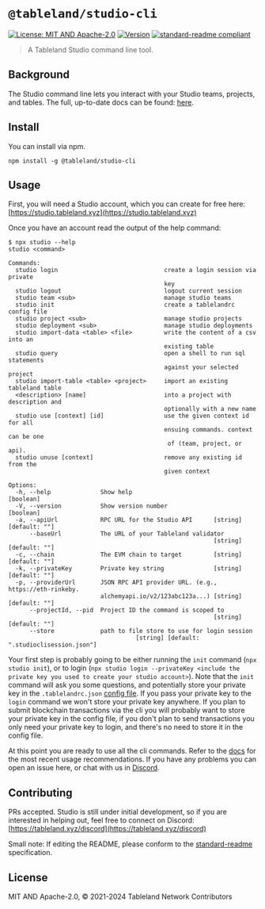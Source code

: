 # `@tableland/studio-cli`

[![License: MIT AND Apache-2.0](https://img.shields.io/badge/License-MIT%20AND%20Apache--2.0-blue.svg)](./LICENSE)
[![Version](https://img.shields.io/badge/dynamic/json?url=https%3A%2F%2Fraw.githubusercontent.com%2Ftablelandnetwork%2Fstudio%2Fmain%2Fpackages%2Fcli%2Fpackage.json&query=%24.version&label=Version)](./package.json)
[![standard-readme compliant](https://img.shields.io/badge/standard--readme-OK-green.svg)](https://github.com/RichardLitt/standard-readme)

> A Tableland Studio command line tool.

## Background

The Studio command line lets you interact with your Studio teams, projects, and tables. The full, up-to-date docs can be found: [here](https://docs.tableland.xyz/studio/cli).

## Install

You can install via npm.

```
npm install -g @tableland/studio-cli
```

## Usage

First, you will need a Studio account, which you can create for free here: [https://studio.tableland.xyz](https://studio.tableland.xyz)

Once you have an account read the output of the help command:

```shell
$ npx studio --help
studio <command>

Commands:
  studio login                              create a login session via private
                                            key
  studio logout                             logout current session
  studio team <sub>                         manage studio teams
  studio init                               create a tablelandrc config file
  studio project <sub>                      manage studio projects
  studio deployment <sub>                   manage studio deployments
  studio import-data <table> <file>         write the content of a csv into an
                                            existing table
  studio query                              open a shell to run sql statements
                                            against your selected project
  studio import-table <table> <project>     import an existing tableland table
  <description> [name]                      into a project with description and
                                            optionally with a new name
  studio use [context] [id]                 use the given context id for all
                                            ensuing commands. context can be one
                                             of (team, project, or api).
  studio unuse [context]                    remove any existing id from the
                                            given context

Options:
  -h, --help              Show help                                    [boolean]
  -V, --version           Show version number                          [boolean]
  -a, --apiUrl            RPC URL for the Studio API      [string] [default: ""]
      --baseUrl           The URL of your Tableland validator
                                                          [string] [default: ""]
  -c, --chain             The EVM chain to target         [string] [default: ""]
  -k, --privateKey        Private key string              [string] [default: ""]
  -p, --providerUrl       JSON RPC API provider URL. (e.g., https://eth-rinkeby.
                          alchemyapi.io/v2/123abc123a...) [string] [default: ""]
      --projectId, --pid  Project ID the command is scoped to
                                                          [string] [default: ""]
      --store             path to file store to use for login session
                                    [string] [default: ".studioclisession.json"]
```

Your first step is probably going to be either running the `init` command (`npx studio init`), or to login (`npx studio login --privateKey <include the private key you used to create your studio account>`).
Note that the `init` command will ask you some questions, and potentially store your private key in the `.tablelandrc.json` [config file](https://docs.tableland.xyz/studio/cli#config). If you pass your private key to the `login` command we won't store your private key anywhere.
If you plan to submit blockchain transactions via the cli you will probably want to store your private key in the config file, if you don't plan to send transactions you only need your private key to login, and there's no need to store it in the config file.

At this point you are ready to use all the cli commands. Refer to the [docs](https://docs.tableland.xyz/studio/cli) for the most recent usage recommendations. If you have any problems you can open an issue here, or chat with us in [Discord](https://discord.gg/kjgrnPhs).

## Contributing

PRs accepted. Studio is still under initial development, so if you are interested in helping out, feel free to connect on Discord:
[https://tableland.xyz/discord](https://tableland.xyz/discord)

Small note: If editing the README, please conform to the
[standard-readme](https://github.com/RichardLitt/standard-readme) specification.

## License

MIT AND Apache-2.0, © 2021-2024 Tableland Network Contributors
